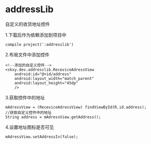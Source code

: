 # addressLib
自定义的收货地址控件

1.下载后作为依赖添加到项目中

    compile project(':addresslib')

2.布局文件中添加控件

    <!--添加的自定义控件-->
    <skxy.dev.addresslib.ReceviceAdressView
        android:id="@+id/address"
        android:layout_width="match_parent"
        android:layout_height="45dp"
        />

3.获取控件中的地址

    mAdressView = (ReceviceAdressView) findViewById(R.id.address);
    //获取自定义控件中的地址
    String address = mAdressView.getAddress();
    
4.设置地址图标是否可见

    mAdressView.setAddressIv(false);
